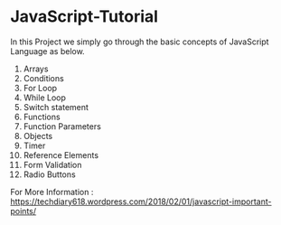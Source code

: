 # JavaScript-Tutorial

In this Project we simply go through the basic concepts of JavaScript Language as below.

1) Arrays
2) Conditions
3) For Loop
4) While Loop
5) Switch statement
6) Functions
7) Function Parameters
8) Objects
9) Timer
10) Reference Elements
11) Form Validation
12) Radio Buttons

For More Information : https://techdiary618.wordpress.com/2018/02/01/javascript-important-points/
